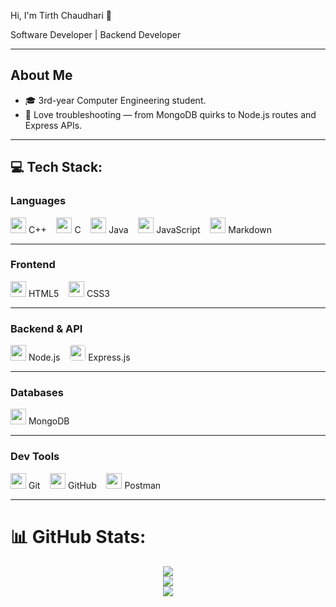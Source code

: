 Hi, I'm Tirth Chaudhari 👋

Software Developer | Backend Developer

---

## About Me

- 🎓 3rd-year Computer Engineering student.
- 🔧 Love troubleshooting — from MongoDB quirks to Node.js routes and Express APIs.

---

## 💻 Tech Stack:

### Languages

<p align="left">
  <img src="https://cdn.jsdelivr.net/gh/devicons/devicon/icons/cplusplus/cplusplus-original.svg" height="25"/> C++ &nbsp;&nbsp;
  <img src="https://cdn.jsdelivr.net/gh/devicons/devicon/icons/c/c-original.svg" height="25"/> C &nbsp;&nbsp;
  <img src="https://cdn.jsdelivr.net/gh/devicons/devicon/icons/java/java-original.svg" height="25"/> Java &nbsp;&nbsp;
  <img src="https://cdn.jsdelivr.net/gh/devicons/devicon/icons/javascript/javascript-original.svg" height="25"/> JavaScript &nbsp;&nbsp;
  <img src="https://cdn.jsdelivr.net/gh/devicons/devicon/icons/markdown/markdown-original.svg" height="25"/> Markdown &nbsp;&nbsp;
</p>

---

### Frontend

<p align="left">
  <img src="https://cdn.jsdelivr.net/gh/devicons/devicon/icons/html5/html5-original.svg" height="25"/> HTML5 &nbsp;&nbsp;
  <img src="https://cdn.jsdelivr.net/gh/devicons/devicon/icons/css3/css3-original.svg" height="25"/> CSS3 &nbsp;&nbsp;
</p>

---

### Backend & API

<p align="left">
  <img src="https://cdn.jsdelivr.net/gh/devicons/devicon/icons/nodejs/nodejs-original.svg" height="25"/> Node.js &nbsp;&nbsp;
  <img src="https://cdn.jsdelivr.net/gh/devicons/devicon/icons/express/express-original.svg" height="25" style="background-color: white; border-radius: 4px;"/> Express.js &nbsp;&nbsp;
</p>

---

### Databases

<p align="left">
  <!-- <img src="https://cdn.jsdelivr.net/gh/devicons/devicon/icons/sqlite/sqlite-original.svg" height="25"/> SQLite &nbsp;&nbsp;
  <img src="https://cdn.jsdelivr.net/gh/devicons/devicon/icons/postgresql/postgresql-original.svg" height="25"/> PostgreSQL &nbsp;&nbsp; -->
  <img src="https://cdn.jsdelivr.net/gh/devicons/devicon/icons/mongodb/mongodb-original.svg" height="25"/> MongoDB
</p>

---

### Dev Tools

<p align="left">
  <img src="https://cdn.jsdelivr.net/gh/devicons/devicon/icons/git/git-original.svg" height="25"/> Git &nbsp;&nbsp;
  <img src="https://cdn.jsdelivr.net/gh/devicons/devicon/icons/github/github-original.svg" height="25"/> GitHub &nbsp;&nbsp;
  <img src="https://cdn.jsdelivr.net/gh/devicons/devicon/icons/postman/postman-original.svg" height="25"/> Postman 
</p>

---

# 📊 GitHub Stats:

<p align="center">
  <img src="https://github-readme-stats.vercel.app/api?username=Tirth-955&theme=shadow_blue&hide_border=false&include_all_commits=true&count_private=false"/><br/>
  <img src="https://nirzak-streak-stats.vercel.app/?user=Tirth-955&theme=shadow_blue&hide_border=false"/><br/>
  <img src="https://github-readme-stats.vercel.app/api/top-langs/?username=Tirth-955&theme=shadow_blue&hide_border=false&include_all_commits=true&count_private=false&layout=compact"/>
</p>

